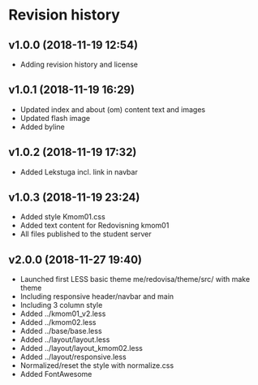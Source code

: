 Revision history
======================



v1.0.0 (2018-11-19 12:54)
----------------------

* Adding revision history and license


v1.0.1 (2018-11-19 16:29)
----------------------

* Updated index and about (om) content text and images
* Updated flash image
* Added byline


v1.0.2 (2018-11-19 17:32)
----------------------

* Added Lekstuga incl. link in navbar


v1.0.3 (2018-11-19 23:24)
----------------------

* Added style Kmom01.css
* Added text content for Redovisning kmom01
* All files published to the student server


v2.0.0 (2018-11-27 19:40)
----------------------

* Launched first LESS basic theme me/redovisa/theme/src/ with make theme
* Including responsive header/navbar and main
* Including 3 column style
* Added ../kmom01_v2.less
* Added ../kmom02.less
* Added ../base/base.less
* Added ../layout/layout.less
* Added ../layout/layout_kmom02.less
* Added ../layout/responsive.less
* Normalized/reset the style with normalize.css
* Added FontAwesome
